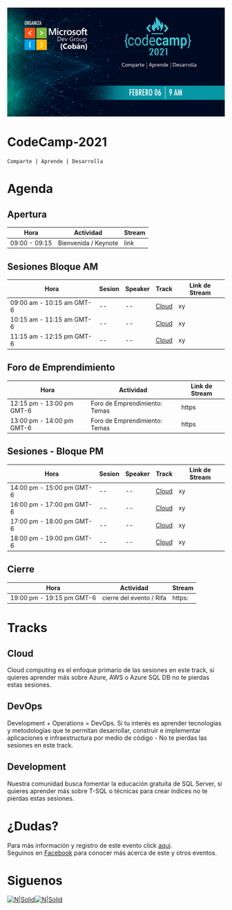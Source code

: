 ![Header](images/CC.jpg)
# CodeCamp-2021
```
Comparte | Aprende | Desarrolla
```
# Agenda
## Apertura
Hora | Actividad| Stream
--- | --- | ---
09:00 - 09:15 | Bienvenida / Keynote | link

## Sesiones Bloque AM
Hora | Sesion | Speaker | Track | Link de Stream
--- | --- | --- | --- | ---
09:00 am - 10:15 am GMT-6 | --| -- | [Cloud](#Cloud) | xy
10:15 am - 11:15 am GMT-6 | --| -- | [Cloud](#Cloud) | xy
11:15 am - 12:15 pm GMT-6 | --| -- | [Cloud](#Cloud) | xy

## Foro de Emprendimiento
Hora | Actividad | Link de Stream
--- | --- | ---
12:15 pm - 13:00 pm GMT-6 | Foro de Emprendimiento: Temas | https
13:00 pm - 14:00 pm GMT-6 | Foro de Emprendimiento: Temas | https

## Sesiones - Bloque PM
Hora | Sesion | Speaker | Track | Link de Stream
--- | --- | --- | --- | ---
14:00 pm - 15:00 pm GMT-6 | --| -- | [Cloud](#Cloud) | xy
16:00 pm - 17:00 pm GMT-6 | --| -- | [Cloud](#Cloud) | xy
17:00 pm - 18:00 pm GMT-6 | --| -- | [Cloud](#Cloud) | xy
18:00 pm - 19:00 pm GMT-6 | --| -- | [Cloud](#Cloud) | xy

## Cierre
Hora | Actividad | Stream
--- | --- | ---
19:00 pm - 19:15 pm GMT-6 | cierre del evento / Rifa | https:


# Tracks
## Cloud
Cloud computing es el enfoque primario de las sesiones en este track, si quieres aprender más sobre Azure, AWS o Azure SQL DB no te pierdas estas sesiones.

## DevOps
Development + Operations = DevOps. Si tu interés es aprender tecnologías y metodologías que te permitan desarrollar, construir e implementar aplicaciones e infraestructura por medio de código - No te pierdas las sesiones en este track.

## Development
Nuestra comunidad busca fomentar la educación gratuita de SQL Server, si quieres aprender más sobre T-SQL o técnicas para crear índices no te pierdas estas sesiones.



# ¿Dudas? 
Para más información y registro de este evento click [aqui](https://codecamp-2020.eventbrite.com).  
Seguinos en [Facebook](https://www.facebook.com/groups/MsDevGroupCoban) para conocer más acerca de este y otros eventos.

# Siguenos
[![N|Solid](http://dbamastery.com/wp-content/uploads/2018/08/if_github_circle_black_107161.png)](https://github.com/msdgc)[![N|Solid](http://dbamastery.com/wp-content/uploads/2018/08/if_browser_1055104.png)](https://www.facebook.com/groups/MsDevGroupCoban)
